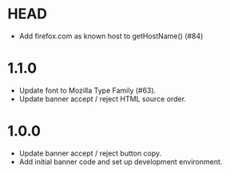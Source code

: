 # HEAD

-   Add firefox.com as known host to getHostName() (#84)

# 1.1.0

-   Update font to Mozilla Type Family (#63).
-   Update banner accept / reject HTML source order.

# 1.0.0

-   Update banner accept / reject button copy.
-   Add initial banner code and set up development environment.
